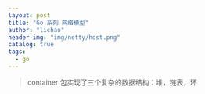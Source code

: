 ```yaml
---
layout: post
title: "Go 系列 网络模型"
author: "lichao"
header-img: "img/netty/host.png"
catalog: true
tags:
  - go
---
```


> container 包实现了三个复杂的数据结构：堆，链表，环

